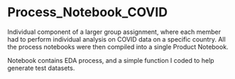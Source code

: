 # Process_Notebook_COVID
Individual component of a larger group assignment, where each member had to perform individual analysis on COVID data on a specific country. All the process notebooks were then compiled into a single Product Notebook.  

Notebook contains EDA process, and a simple function I coded to help generate test datasets. 

